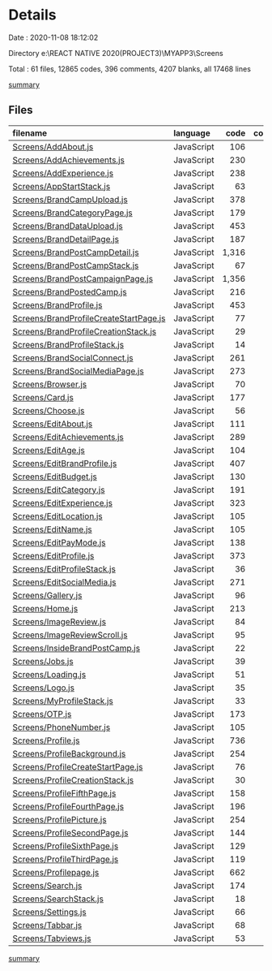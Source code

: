 # Details

Date : 2020-11-08 18:12:02

Directory e:\REACT NATIVE 2020(PROJECT3)\MYAPP3\Screens

Total : 61 files,  12865 codes, 396 comments, 4207 blanks, all 17468 lines

[summary](results.md)

## Files
| filename | language | code | comment | blank | total |
| :--- | :--- | ---: | ---: | ---: | ---: |
| [Screens/AddAbout.js](/Screens/AddAbout.js) | JavaScript | 106 | 0 | 48 | 154 |
| [Screens/AddAchievements.js](/Screens/AddAchievements.js) | JavaScript | 230 | 3 | 100 | 333 |
| [Screens/AddExperience.js](/Screens/AddExperience.js) | JavaScript | 238 | 10 | 101 | 349 |
| [Screens/AppStartStack.js](/Screens/AppStartStack.js) | JavaScript | 63 | 0 | 27 | 90 |
| [Screens/BrandCampUpload.js](/Screens/BrandCampUpload.js) | JavaScript | 378 | 17 | 177 | 572 |
| [Screens/BrandCategoryPage.js](/Screens/BrandCategoryPage.js) | JavaScript | 179 | 0 | 50 | 229 |
| [Screens/BrandDataUpload.js](/Screens/BrandDataUpload.js) | JavaScript | 453 | 20 | 195 | 668 |
| [Screens/BrandDetailPage.js](/Screens/BrandDetailPage.js) | JavaScript | 187 | 2 | 56 | 245 |
| [Screens/BrandPostCampDetail.js](/Screens/BrandPostCampDetail.js) | JavaScript | 1,316 | 25 | 296 | 1,637 |
| [Screens/BrandPostCampStack.js](/Screens/BrandPostCampStack.js) | JavaScript | 67 | 1 | 31 | 99 |
| [Screens/BrandPostCampaignPage.js](/Screens/BrandPostCampaignPage.js) | JavaScript | 1,356 | 25 | 305 | 1,686 |
| [Screens/BrandPostedCamp.js](/Screens/BrandPostedCamp.js) | JavaScript | 216 | 9 | 60 | 285 |
| [Screens/BrandProfile.js](/Screens/BrandProfile.js) | JavaScript | 453 | 9 | 142 | 604 |
| [Screens/BrandProfileCreateStartPage.js](/Screens/BrandProfileCreateStartPage.js) | JavaScript | 77 | 2 | 35 | 114 |
| [Screens/BrandProfileCreationStack.js](/Screens/BrandProfileCreationStack.js) | JavaScript | 29 | 0 | 8 | 37 |
| [Screens/BrandProfileStack.js](/Screens/BrandProfileStack.js) | JavaScript | 14 | 0 | 6 | 20 |
| [Screens/BrandSocialConnect.js](/Screens/BrandSocialConnect.js) | JavaScript | 261 | 18 | 96 | 375 |
| [Screens/BrandSocialMediaPage.js](/Screens/BrandSocialMediaPage.js) | JavaScript | 273 | 18 | 94 | 385 |
| [Screens/Browser.js](/Screens/Browser.js) | JavaScript | 70 | 0 | 26 | 96 |
| [Screens/Card.js](/Screens/Card.js) | JavaScript | 177 | 5 | 45 | 227 |
| [Screens/Choose.js](/Screens/Choose.js) | JavaScript | 56 | 0 | 31 | 87 |
| [Screens/EditAbout.js](/Screens/EditAbout.js) | JavaScript | 111 | 0 | 45 | 156 |
| [Screens/EditAchievements.js](/Screens/EditAchievements.js) | JavaScript | 289 | 6 | 125 | 420 |
| [Screens/EditAge.js](/Screens/EditAge.js) | JavaScript | 104 | 2 | 38 | 144 |
| [Screens/EditBrandProfile.js](/Screens/EditBrandProfile.js) | JavaScript | 407 | 18 | 99 | 524 |
| [Screens/EditBudget.js](/Screens/EditBudget.js) | JavaScript | 130 | 1 | 44 | 175 |
| [Screens/EditCategory.js](/Screens/EditCategory.js) | JavaScript | 191 | 1 | 57 | 249 |
| [Screens/EditExperience.js](/Screens/EditExperience.js) | JavaScript | 323 | 16 | 135 | 474 |
| [Screens/EditLocation.js](/Screens/EditLocation.js) | JavaScript | 105 | 1 | 37 | 143 |
| [Screens/EditName.js](/Screens/EditName.js) | JavaScript | 105 | 0 | 43 | 148 |
| [Screens/EditPayMode.js](/Screens/EditPayMode.js) | JavaScript | 138 | 1 | 43 | 182 |
| [Screens/EditProfile.js](/Screens/EditProfile.js) | JavaScript | 373 | 0 | 134 | 507 |
| [Screens/EditProfileStack.js](/Screens/EditProfileStack.js) | JavaScript | 36 | 0 | 4 | 40 |
| [Screens/EditSocialMedia.js](/Screens/EditSocialMedia.js) | JavaScript | 271 | 12 | 128 | 411 |
| [Screens/Gallery.js](/Screens/Gallery.js) | JavaScript | 96 | 0 | 33 | 129 |
| [Screens/Home.js](/Screens/Home.js) | JavaScript | 213 | 11 | 52 | 276 |
| [Screens/ImageReview.js](/Screens/ImageReview.js) | JavaScript | 84 | 1 | 27 | 112 |
| [Screens/ImageReviewScroll.js](/Screens/ImageReviewScroll.js) | JavaScript | 95 | 1 | 29 | 125 |
| [Screens/InsideBrandPostCamp.js](/Screens/InsideBrandPostCamp.js) | JavaScript | 22 | 0 | 15 | 37 |
| [Screens/Jobs.js](/Screens/Jobs.js) | JavaScript | 39 | 0 | 17 | 56 |
| [Screens/Loading.js](/Screens/Loading.js) | JavaScript | 51 | 0 | 26 | 77 |
| [Screens/Logo.js](/Screens/Logo.js) | JavaScript | 35 | 0 | 23 | 58 |
| [Screens/MyProfileStack.js](/Screens/MyProfileStack.js) | JavaScript | 33 | 0 | 4 | 37 |
| [Screens/OTP.js](/Screens/OTP.js) | JavaScript | 173 | 17 | 81 | 271 |
| [Screens/PhoneNumber.js](/Screens/PhoneNumber.js) | JavaScript | 105 | 10 | 53 | 168 |
| [Screens/Profile.js](/Screens/Profile.js) | JavaScript | 736 | 22 | 213 | 971 |
| [Screens/ProfileBackground.js](/Screens/ProfileBackground.js) | JavaScript | 254 | 22 | 85 | 361 |
| [Screens/ProfileCreateStartPage.js](/Screens/ProfileCreateStartPage.js) | JavaScript | 76 | 2 | 35 | 113 |
| [Screens/ProfileCreationStack.js](/Screens/ProfileCreationStack.js) | JavaScript | 30 | 0 | 7 | 37 |
| [Screens/ProfileFifthPage.js](/Screens/ProfileFifthPage.js) | JavaScript | 158 | 0 | 49 | 207 |
| [Screens/ProfileFourthPage.js](/Screens/ProfileFourthPage.js) | JavaScript | 196 | 17 | 80 | 293 |
| [Screens/ProfilePicture.js](/Screens/ProfilePicture.js) | JavaScript | 254 | 22 | 85 | 361 |
| [Screens/ProfileSecondPage.js](/Screens/ProfileSecondPage.js) | JavaScript | 144 | 0 | 45 | 189 |
| [Screens/ProfileSixthPage.js](/Screens/ProfileSixthPage.js) | JavaScript | 129 | 20 | 53 | 202 |
| [Screens/ProfileThirdPage.js](/Screens/ProfileThirdPage.js) | JavaScript | 119 | 6 | 48 | 173 |
| [Screens/Profilepage.js](/Screens/Profilepage.js) | JavaScript | 662 | 16 | 186 | 864 |
| [Screens/Search.js](/Screens/Search.js) | JavaScript | 174 | 6 | 39 | 219 |
| [Screens/SearchStack.js](/Screens/SearchStack.js) | JavaScript | 18 | 0 | 4 | 22 |
| [Screens/Settings.js](/Screens/Settings.js) | JavaScript | 66 | 0 | 21 | 87 |
| [Screens/Tabbar.js](/Screens/Tabbar.js) | JavaScript | 68 | 1 | 18 | 87 |
| [Screens/Tabviews.js](/Screens/Tabviews.js) | JavaScript | 53 | 0 | 18 | 71 |

[summary](results.md)
